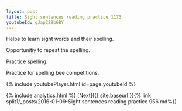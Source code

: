 ```yaml
---
layout: post
title: Sight sentences reading practice 1173
youtubeId: gJap229b6BY
---
```

 
 
Helps to learn sight words and their spelling.

Opportunitiy to repeat the spelling. 

Practice spelling. 
 
Practice for spelling bee competitions. 
 
{% include youtubePlayer.html id=page.youtubeId %}
 
 
{% include analytics.html %} 
[Next]({{ site.baseurl }}{% link  split1/_posts/2016-01-09-Sight sentences reading practice 956.md%})
 

